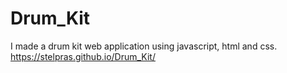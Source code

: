 # Drum_Kit
I made a drum kit web application using javascript, html and css.
https://stelpras.github.io/Drum_Kit/
